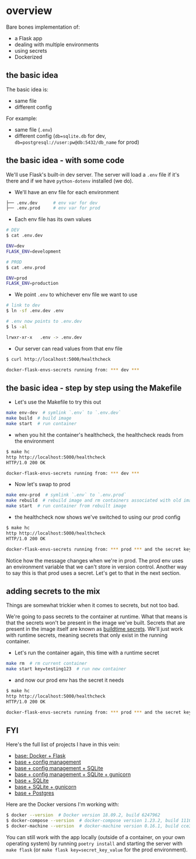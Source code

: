 # overview

Bare bones implementation of:

* a Flask app
* dealing with multiple environments
* using secrets
* Dockerized

## the basic idea

The basic idea is:

* same file
* different config

For example:

* same file (`.env`)
* different config (`db=sqlite.db` for dev, `db=postgresql://user:pw@db:5432/db_name` for prod)

## the basic idea - with some code

We'll use Flask's built-in dev server. The server will load a `.env` file if it's there and if we have `python-dotenv` installed (we do).

* We'll have an env file for each environment
```sh
├── .env.dev      # env var for dev
├── .env.prod     # env var for prod
```

* Each env file has its own values
```sh
# DEV
$ cat .env.dev

ENV=dev
FLASK_ENV=development

# PROD
$ cat .env.prod

ENV=prod
FLASK_ENV=production
```

* We point `.env` to whichever env file we want to use
```sh
# link to dev
$ ln -sf .env.dev .env

# .env now points to .env.dev
$ ls -al

lrwxr-xr-x   .env -> .env.dev
```

* Our server can read values from that env file
```sh
$ curl http://localhost:5000/healthcheck

docker-flask-envs-secrets running from: *** dev ***
```

## the basic idea - step by step using the Makefile

* Let's use the Makefile to try this out
```sh
make env-dev  # symlink `.env` to `.env.dev`
make build  # build image
make start  # run container
```

* when you hit the container's healthcheck, the healthcheck reads from the environment
```sh
$ make hc
http http://localhost:5000/healthcheck
HTTP/1.0 200 OK

docker-flask-envs-secrets running from: *** dev ***
```

* Now let's swap to prod
```sh
make env-prod  # symlink `.env` to `.env.prod`
make rebuild  # rebuild image and rm containers associated with old image
make start  # run container from rebuilt image
```

* the healthcheck now shows we've switched to using our prod config
```sh
$ make hc
http http://localhost:5000/healthcheck
HTTP/1.0 200 OK

docker-flask-envs-secrets running from: *** prod *** and the secret key is ***  ***
```

Notice how the message changes when we're in prod. The prod env uses an environment variable that we can't store in version control. Another way to say this is that prod uses a secret. Let's get to that in the next section.

## adding secrets to the mix

Things are somewhat trickier when it comes to secrets, but not too bad.

We're going to pass secrets to the container at runtime. What that means is that the secrets won't be present in the image we've built. Secrets that are present in the image itself are known as [buildtime secrets](https://pythonspeed.com/articles/build-secrets-docker-compose). We'll just work with runtime secrets, meaning secrets that only exist in the running container.

* Let's run the container again, this time with a runtime secret
```sh
make rm  # rm current container
make start key=testing123  # run new container
```

* and now our prod env has the secret it needs
```sh
$ make hc
http http://localhost:5000/healthcheck
HTTP/1.0 200 OK

docker-flask-envs-secrets running from: *** prod *** and the secret key is *** testing123 ***
```

## FYI

Here's the full list of projects I have in this vein:

* [base: Docker + Flask](https://github.com/zachvalenta/docker-flask)
* [base + config management](https://github.com/zachvalenta/docker-flask-envs-secrets)
* [base + config management + SQLite](https://github.com/zachvalenta/docker-flask-sqlite)
* [base + config management + SQLite + gunicorn](https://github.com/zachvalenta/docker-flask-sqlite-gunicorn-config)
* [base + SQLite](https://github.com/zachvalenta/docker-flask-sqlite)
* [base + SQLite + gunicorn](https://github.com/zachvalenta/docker-flask-sqlite-gunicorn)
* [base + Postgres](https://github.com/zachvalenta/docker-flask-postgres)

Here are the Docker versions I'm working with:

```sh
$ docker --version  # Docker version 18.09.2, build 6247962
$ docker-compose --version  # docker-compose version 1.23.2, build 1110ad01
$ docker-machine --version  # docker-machine version 0.16.1, build cce350d7
```

You can still work with the app locally (outside of a container, on your own operating system) by running `poetry install` and starting the server with `make flask` (or `make flask key=secret_key_value` for the prod environment).

